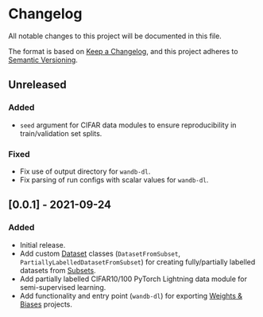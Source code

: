 # Changelog

All notable changes to this project will be documented in this file.

The format is based on [Keep a Changelog](https://keepachangelog.com/en/1.0.0/),
and this project adheres to [Semantic Versioning](https://semver.org/spec/v2.0.0.html).

## Unreleased

### Added

- `seed` argument for CIFAR data modules to ensure reproducibility in train/validation set splits.

### Fixed

- Fix use of output directory for `wandb-dl`.
- Fix parsing of run configs with scalar values for `wandb-dl`.

## [0.0.1] - 2021-09-24

### Added

- Initial release.
- Add custom [Dataset](https://pytorch.org/docs/stable/data.html?highlight=dataset#torch.utils.data.Dataset) classes (`DatasetFromSubset`, `PartiallyLabelledDatasetFromSubset`) for creating fully/partially labelled datasets from [Subsets](https://pytorch.org/docs/stable/data.html?highlight=subset#torch.utils.data.Subset).
- Add partially labelled CIFAR10/100 PyTorch Lightning data module for semi-supervised learning.
- Add functionality and entry point (`wandb-dl`) for exporting [Weights & Biases](https://wandb.ai/site) projects.
